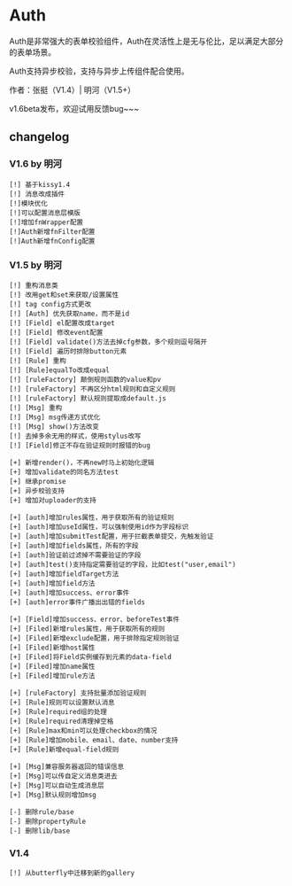 # Auth

Auth是非常强大的表单校验组件，Auth在灵活性上是无与伦比，足以满足大部分的表单场景。

Auth支持异步校验，支持与异步上传组件配合使用。

作者：张挺（V1.4）| 明河（V1.5+）

v1.6beta发布，欢迎试用反馈bug~~~

## changelog

### V1.6 by 明河

    [!] 基于kissy1.4
    [!] 消息改成插件
    [!]模块优化
    [!]可以配置消息层模版
    [!]增加fnWrapper配置
    [!]Auth新增fnFilter配置
    [!]Auth新增fnConfig配置

### V1.5 by 明河

    [!] 重构消息类
    [!] 改用get和set来获取/设置属性
    [!] tag config方式更改
    [!] [Auth] 优先获取name，而不是id
    [!] [Field] el配置改成target
    [!] [Field] 修改event配置
    [!] [Field] validate()方法去掉cfg参数，多个规则逗号隔开
    [!] [Field] 遍历时排除button元素
    [!] [Rule] 重构
    [!] [Rule]equalTo改成equal
    [!] [ruleFactory] 颠倒规则函数的value和pv
    [!] [ruleFactory] 不再区分html规则和自定义规则
    [!] [ruleFactory] 默认规则提取成default.js
    [!] [Msg] 重构
    [!] [Msg] msg传递方式优化
    [!] [Msg] show()方法改变
    [!] 去掉多余无用的样式，使用stylus改写
    [!] [Field]修正不存在验证规则时报错的bug

    [+] 新增render()，不再new时马上初始化逻辑
    [+] 增加validate的同名方法test
    [+] 继承promise
    [+] 异步校验支持
    [+] 增加对uploader的支持

    [+] [auth]增加rules属性，用于获取所有的验证规则
    [+] [auth]增加useId属性，可以强制使用id作为字段标识
    [+] [auth]增加submitTest配置，用于拦截表单提交，先触发验证
    [+] [auth]增加fields属性，所有的字段
    [+] [auth]验证前过滤掉不需要验证的字段
    [+] [auth]test()支持指定需要验证的字段，比如test("user,email")
    [+] [auth]增加fieldTarget方法
    [+] [auth]增加field方法
    [+] [auth]增加success、error事件
    [+] [auth]error事件广播出出错的fields

    [+] [Field]增加success、error、beforeTest事件
    [+] [Filed]新增rules属性，用于获取所有的规则
    [+] [Filed]新增exclude配置，用于排除指定规则验证
    [+] [Filed]新增host属性
    [+] [Filed]将Field实例缓存到元素的data-field
    [+] [Filed]增加name属性
    [+] [Filed]增加rule方法

    [+] [ruleFactory] 支持批量添加验证规则
    [+] [Rule]规则可以设置默认消息
    [+] [Rule]required组的处理
    [+] [Rule]required清理掉空格
    [+] [Rule]max和min可以处理checkbox的情况
    [+] [Rule]增加mobile、email、date、number支持
    [+] [Rule]新增equal-field规则

    [+] [Msg]兼容服务器返回的错误信息
    [+] [Msg]可以传自定义消息类进去
    [+] [Msg]可以自动生成消息层
    [+] [Msg]默认规则增加msg

    [-] 删除rule/base
    [-] 删除propertyRule
    [-] 删除lib/base

### V1.4

    [!] 从butterfly中迁移到新的gallery